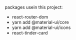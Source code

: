packages usein this project:

- react-router-dom
- yarn add @material-ui/core
- yarn add @material-ui/icons
- react-tinder-card
